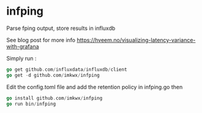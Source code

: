 # infping
Parse fping output, store results in influxdb

See blog post for more info https://hveem.no/visualizing-latency-variance-with-grafana

Simply run :
```go
go get github.com/influxdata/influxdb/client
go get -d github.com/imkwx/infping
```
Edit the config.toml file and add the retention policy in infping.go then

```go
go install github.com/imkwx/infping
go run bin/infping
```
